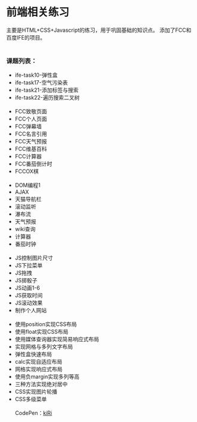  前端相关练习
===
主要是HTML+CSS+Javascript的练习，用于巩固基础的知识点。
添加了FCC和百度IFE的项目。
<br><br>
### 课题列表：
+ ife-task10-弹性盒
+ ife-task17-空气污染表
+ ife-task21-添加标签与搜索
+ ife-task22-遍历搜索二叉树
<br><br>
+ FCC致敬页面
+ FCC个人页面
+ FCC弹幕墙
+ FCC名言引用
+ FCC天气预报
+ FCC维基百科
+ FCC计算器
+ FCC番茄倒计时
+ FCCOX棋
<br><br>
+ DOM编程1
+ AJAX
+ 天猫导航栏
+ 滚动监听
+ 瀑布流
+ 天气预报
+ wiki查询
+ 计算器
+ 番茄时钟
<br><br>
+ JS控制图片尺寸
+ JS下拉菜单
+ JS拖拽
+ JS掷骰子
+ JS动画1-6
+ JS获取时间
+ JS滚动效果
+ 制作个人网站
<br><br>
+ 使用position实现CSS布局
+ 使用float实现CSS布局
+ 使用媒体查询器实现简易响应式布局
+ 实现网格与多列文字布局
+ 弹性盒快速布局
+ calc实现自适应布局
+ 网格实现响应式布局
+ 使用负margin实现多列等高
+ 三种方法实现绝对居中
+ CSS实现图片轮播
+ CSS多级菜单
<br><br>
CodePen：<a target="_blank" href="http://codepen.io/kiRinoi/#">kiRi</a>

